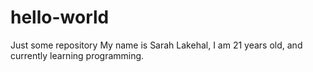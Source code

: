# hello-world
Just some repository
My name is Sarah Lakehal, I am 21 years old, and currently learning programming. 
